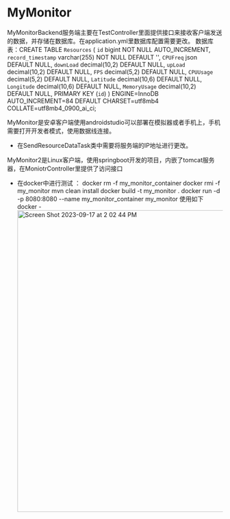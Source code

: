 # MyMonitor
MyMonitorBackend服务端主要在TestController里面提供接口来接收客户端发送的数据，并存储在数据库。在application.yml里数据库配置需要更改。
数据库表：CREATE TABLE `Resources` (
  `id` bigint NOT NULL AUTO_INCREMENT,
  `record_timestamp` varchar(255) NOT NULL DEFAULT '',
  `CPUFreq` json DEFAULT NULL,
  `downLoad` decimal(10,2) DEFAULT NULL,
  `upLoad` decimal(10,2) DEFAULT NULL,
  `FPS` decimal(5,2) DEFAULT NULL,
  `CPUUsage` decimal(5,2) DEFAULT NULL,
  `Latitude` decimal(10,6) DEFAULT NULL,
  `Longitude` decimal(10,6) DEFAULT NULL,
  `MemoryUsage` decimal(10,2) DEFAULT NULL,
  PRIMARY KEY (`id`)
) ENGINE=InnoDB AUTO_INCREMENT=84 DEFAULT CHARSET=utf8mb4 COLLATE=utf8mb4_0900_ai_ci;

MyMonitor是安卓客户端使用androidstudio可以部署在模拟器或者手机上，手机需要打开开发者模式，使用数据线连接。
- 在SendResourceDataTask类中需要将服务端的IP地址进行更改。

MyMonitor2是Linux客户端，使用springboot开发的项目，内嵌了tomcat服务器，在MoniotrController里提供了访问接口
- 在docker中进行测试 ：
  docker rm -f my_monitor_container 
  docker rmi -f my_monitor
  mvn clean install
  docker build -t my_monitor .
  docker run -d -p 8080:8080 --name my_monitor_container my_monitor
使用如下docker
-<img width="705" alt="Screen Shot 2023-09-17 at 2 02 44 PM" src="https://github.com/paddy-hao/MyMonitor/assets/67146392/b2f72d7f-f321-4f4f-b9c9-e9a0403b6da7">
